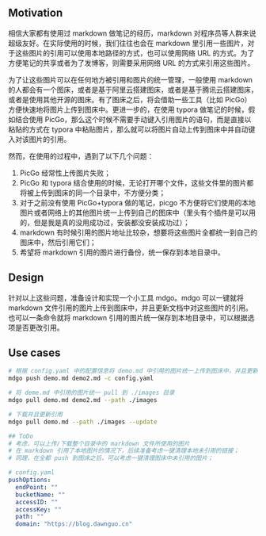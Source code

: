 ## Motivation

相信大家都有使用过 markdown 做笔记的经历，markdown 对程序员等人群来说超级友好。在实际使用的时候，我们往往也会在 markdown 里引用一些图片，对于这些图片的引用可以使用本地路径的方式，也可以使用网络 URL 的方式。为了方便笔记的共享或者为了发博客，则需要采用网络 URL 的方式来引用这些图片。

为了让这些图片可以在任何地方被引用和图片的统一管理，一般使用 markdown 的人都会有一个图床，或者是基于阿里云搭建图床，或者是基于腾讯云搭建图床，或者是使用其他开源的图床。有了图床之后，将会借助一些工具（比如 PicGo）方便快速地将图片上传到图床中。更进一步的，在使用 typora 做笔记的时候，假如结合使用 PicGo，那么这个时候不需要手动键入引用图片的语句，而是直接以粘贴的方式在 typora 中粘贴图片，那么就可以将图片自动上传到图床中并自动键入对该图片的引用。

然而，在使用的过程中，遇到了以下几个问题：
1. PicGo 经常性上传图片失败；
2. PicGo 和 typora 结合使用的时候，无论打开哪个文件，这些文件里的图片都将被上传到图床的同一个目录中，不方便分类；
3. 对于之前没有使用 PicGo+typora 做的笔记，picgo 不方便将它们使用的本地图片或者网络上的其他图片统一上传到自己的图床中（里头有个插件是可以用的，但是我是真的没用成功过，安装都没安装成功过）；
4. markdown 有时候引用的图片地址比较杂，想要将这些图片全都统一到自己的图床中，然后引用它们；
5. 希望将 markdown 引用的图片进行备份，统一保存到本地目录中。

## Design
针对以上这些问题，准备设计和实现一个小工具 mdgo。mdgo 可以一键就将 markdown 文件引用的图片上传到图床中，并且更新文档中对这些图片的引用。也可以一条命令就将 markdown 引用的图片统一保存到本地目录中，可以根据选项是否更改引用。

## Use cases
```bash
# 根据 config.yaml 中的配置信息将 demo.md 中引用的图片统一上传到图床中，并且更新文档中对图片的引用为图床中的 URL
mdgo push demo.md demo2.md -c config.yaml

# 将 deme.md 中引用的图片统一 pull 到 ./images 目录
mdgo pull demo.md demo2.md --path ./images

# 下载并且更新引用
mdgo pull demo.md --path ./images --update

## ToDo
# 考虑，可以上传/下载整个目录中的 markdown 文件所使用的图片
# 在 markdown 引用了本地图片的情况下，后续准备考虑一键清理本地未引用的链接；
# 同理，在全都 push 到图床之后，可以考虑一键清理图床中未引用的图片；
```

```yaml
# config.yaml
pushOptions: 
  endPoint: ""
  bucketName: ""
  accessID: ""
  accessKey: ""
  path: ""
  domain: "https://blog.dawnguo.cn"
```